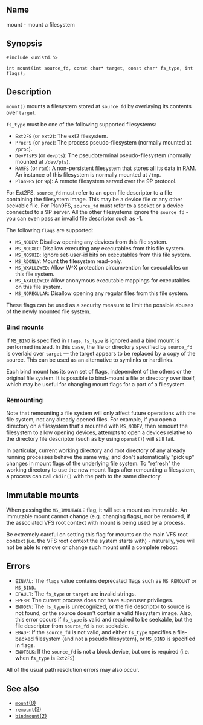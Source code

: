## Name

mount - mount a filesystem

## Synopsis

```**c++
#include <unistd.h>

int mount(int source_fd, const char* target, const char* fs_type, int flags);
```

## Description

`mount()` mounts a filesystem stored at `source_fd` by overlaying its contents
over `target`.

`fs_type` must be one of the following supported filesystems:

* `Ext2FS` (or `ext2`): The ext2 filesystem.
* `ProcFS` (or `proc`): The process pseudo-filesystem (normally mounted at `/proc`).
* `DevPtsFS` (or `devpts`): The pseudoterminal pseudo-filesystem (normally mounted at `/dev/pts`).
* `RAMFS` (or `ram`): A non-persistent filesystem that stores all its data in RAM. An instance of this filesystem is normally mounted at `/tmp`.
* `Plan9FS` (or `9p`): A remote filesystem served over the 9P protocol.

For Ext2FS, `source_fd` must refer to an open file descriptor to a file
containing the filesystem image. This may be a device file or any other seekable
file. For Plan9FS, `source_fd` must refer to a socket or a device connected to a
9P server. All the other filesystems ignore the `source_fd` - you can even pass
an invalid file descriptor such as -1.

The following `flags` are supported:

* `MS_NODEV`: Disallow opening any devices from this file system.
* `MS_NOEXEC`: Disallow executing any executables from this file system.
* `MS_NOSUID`: Ignore set-user-id bits on executables from this file system.
* `MS_RDONLY`: Mount the filesystem read-only.
* `MS_WXALLOWED`: Allow W^X protection circumvention for executables on this file system.
* `MS_AXALLOWED`: Allow anonymous executable mappings for executables on this file system.
* `MS_NOREGULAR`: Disallow opening any regular files from this file system.

These flags can be used as a security measure to limit the possible abuses of the newly
mounted file system.

### Bind mounts

If `MS_BIND` is specified in `flags`, `fs_type` is ignored and a bind mount is
performed instead. In this case, the file or directory specified by `source_fd`
is overlaid over `target` — the target appears to be replaced by a copy of the
source. This can be used as an alternative to symlinks or hardlinks.

Each bind mount has its own set of flags, independent of the others or the
original file system. It is possible to bind-mount a file or directory over
itself, which may be useful for changing mount flags for a part of a filesystem.

### Remounting

Note that remounting a file system will only affect future operations with the
file system, not any already opened files. For example, if you open a directory
on a filesystem that's mounted with `MS_NODEV`, then remount the filesystem to
allow opening devices, attempts to open a devices relative to the directory file
descriptor (such as by using `openat()`) will still fail.

In particular, current working directory and root directory of any already
running processes behave the same way, and don't automatically "pick up" changes
in mount flags of the underlying file system. To "refresh" the working directory
to use the new mount flags after remounting a filesystem, a process can call
`chdir()` with the path to the same directory.

## Immutable mounts

When passing the `MS_IMMUTABLE` flag, it will set a mount as immutable.
An immutable mount cannot change (e.g. changing flags), nor be removed, if the associated VFS root context with mount is being used by a process.

Be extremely careful on setting this flag for mounts on the main VFS root context (i.e. the VFS root context the system starts with) - naturally, you will not be able to remove or change such mount until a complete reboot.

## Errors

* `EINVAL`: The `flags` value contains deprecated flags such as `MS_REMOUNT` or `MS_BIND`.
* `EFAULT`: The `fs_type` or `target` are invalid strings.
* `EPERM`: The current process does not have superuser privileges.
* `ENODEV`: The `fs_type` is unrecognized, or the file descriptor to source is
  not found, or the source doesn't contain a valid filesystem image. Also, this
  error occurs if `fs_type` is valid and required to be seekable, but the file
  descriptor from `source_fd` is not seekable.
* `EBADF`: If the `source_fd` is not valid, and either `fs_type` specifies a
  file-backed filesystem (and not a pseudo filesystem), or `MS_BIND` is
  specified in flags.
* `ENOTBLK`: If the `source_fd` is not a block device, but one is required (i.e.
  when `fs_type` is `Ext2FS`)

All of the usual path resolution errors may also occur.

## See also

* [`mount`(8)](help://man/8/mount)
* [`remount`(2)](help://man/2/remount)
* [`bindmount`(2)](help://man/2/bindmount)
